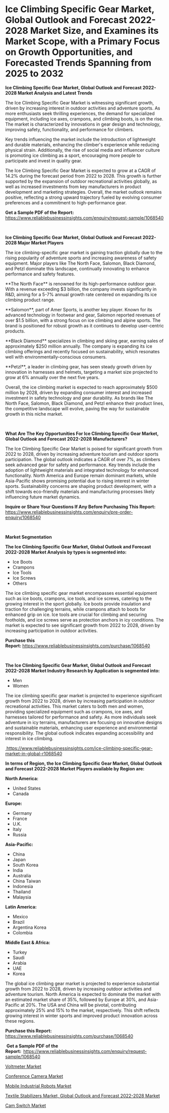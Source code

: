 <p><h1>Ice Climbing Specific Gear Market, Global Outlook and Forecast 2022-2028 Market Size, and Examines its Market Scope, with a Primary Focus on Growth Opportunities, and Forecasted Trends Spanning from 2025 to 2032</h1></p><p><strong>Ice Climbing Specific Gear Market, Global Outlook and Forecast 2022-2028 Market Analysis and Latest Trends</strong></p>
<p><p>The Ice Climbing Specific Gear Market is witnessing significant growth, driven by increasing interest in outdoor activities and adventure sports. As more enthusiasts seek thrilling experiences, the demand for specialized equipment, including ice axes, crampons, and climbing boots, is on the rise. The market is characterized by innovations in gear design and technology, improving safety, functionality, and performance for climbers.</p><p>Key trends influencing the market include the introduction of lightweight and durable materials, enhancing the climber's experience while reducing physical strain. Additionally, the rise of social media and influencer culture is promoting ice climbing as a sport, encouraging more people to participate and invest in quality gear.</p><p>The Ice Climbing Specific Gear Market is expected to grow at a CAGR of 14.2% during the forecast period from 2022 to 2028. This growth is further supported by the expansion of outdoor recreational activities globally, as well as increased investments from key manufacturers in product development and marketing strategies. Overall, the market outlook remains positive, reflecting a strong upward trajectory fueled by evolving consumer preferences and a commitment to high-performance gear.</p></p>
<p><strong>Get a Sample PDF of the Report:&nbsp;</strong> <a href="https://www.reliablebusinessinsights.com/enquiry/request-sample/1068540?utm_campaign=3571&utm_medium=2&utm_source=Github&utm_content=ia&utm_term=21032025&utm_id=ice-climbing-specific-gear-market-global-outlook-and-forecast-2022-2028">https://www.reliablebusinessinsights.com/enquiry/request-sample/1068540</a></p>
<p>&nbsp;</p>
<p><strong>Ice Climbing Specific Gear Market, Global Outlook and Forecast 2022-2028 Major Market Players</strong></p>
<p><p>The ice climbing-specific gear market is gaining traction globally due to the rising popularity of adventure sports and increasing awareness of safety equipment. Major players like The North Face, Salomon, Black Diamond, and Petzl dominate this landscape, continually innovating to enhance performance and safety features.</p><p>**The North Face** is renowned for its high-performance outdoor gear. With a revenue exceeding $3 billion, the company invests significantly in R&D, aiming for a 5-7% annual growth rate centered on expanding its ice climbing product range.</p><p>**Salomon**, part of Amer Sports, is another key player. Known for its advanced technology in footwear and gear, Salomon reported revenues of over $1.5 billion, with a strong focus on ice climbing and alpine sports. The brand is positioned for robust growth as it continues to develop user-centric products.</p><p>**Black Diamond** specializes in climbing and skiing gear, earning sales of approximately $250 million annually. The company is expanding its ice climbing offerings and recently focused on sustainability, which resonates well with environmentally-conscious consumers.</p><p>**Petzl**, a leader in climbing gear, has seen steady growth driven by innovation in harnesses and helmets, targeting a market size projected to grow at 6% annually over the next five years.</p><p>Overall, the ice climbing market is expected to reach approximately $500 million by 2028, driven by expanding consumer interest and increased investment in safety technology and gear durability. As brands like The North Face, Salomon, Black Diamond, and Petzl enhance their product lines, the competitive landscape will evolve, paving the way for sustainable growth in this niche market.</p></p>
<p>&nbsp;</p>
<p><strong>What Are The Key Opportunities For Ice Climbing Specific Gear Market, Global Outlook and Forecast 2022-2028 Manufacturers?</strong></p>
<p><p>The Ice Climbing Specific Gear Market is poised for significant growth from 2022 to 2028, driven by increasing adventure tourism and outdoor sports participation. The global outlook indicates a CAGR of over 7%, as climbers seek advanced gear for safety and performance. Key trends include the adoption of lightweight materials and integrated technology for enhanced functionality. North America and Europe remain dominant markets, while Asia-Pacific shows promising potential due to rising interest in winter sports. Sustainability concerns are shaping product development, with a shift towards eco-friendly materials and manufacturing processes likely influencing future market dynamics.</p></p>
<p><strong>Inquire or Share Your Questions If Any Before Purchasing This Report:</strong> <a href="https://www.reliablebusinessinsights.com/enquiry/pre-order-enquiry/1068540?utm_campaign=3571&utm_medium=2&utm_source=Github&utm_content=ia&utm_term=21032025&utm_id=ice-climbing-specific-gear-market-global-outlook-and-forecast-2022-2028">https://www.reliablebusinessinsights.com/enquiry/pre-order-enquiry/1068540</a></p>
<p>&nbsp;</p>
<p><strong>Market Segmentation</strong></p>
<p><strong>The Ice Climbing Specific Gear Market, Global Outlook and Forecast 2022-2028 Market Analysis by types is segmented into:</strong></p>
<p><ul><li>Ice Boots</li><li>Crampons</li><li>Ice Tools</li><li>Ice Screws</li><li>Others</li></ul></p>
<p><p>The ice climbing specific gear market encompasses essential equipment such as ice boots, crampons, ice tools, and ice screws, catering to the growing interest in the sport globally. Ice boots provide insulation and traction for challenging terrains, while crampons attach to boots for enhanced grip on ice. Ice tools are crucial for climbing and securing footholds, and ice screws serve as protection anchors in icy conditions. The market is expected to see significant growth from 2022 to 2028, driven by increasing participation in outdoor activities.</p></p>
<p><strong>Purchase this Report:&nbsp;</strong><a href="https://www.reliablebusinessinsights.com/purchase/1068540?utm_campaign=3571&utm_medium=2&utm_source=Github&utm_content=ia&utm_term=21032025&utm_id=ice-climbing-specific-gear-market-global-outlook-and-forecast-2022-2028">https://www.reliablebusinessinsights.com/purchase/1068540</a></p>
<p>&nbsp;</p>
<p><strong>The Ice Climbing Specific Gear Market, Global Outlook and Forecast 2022-2028 Market Industry Research by Application is segmented into:</strong></p>
<p><ul><li>Men</li><li>Women</li></ul></p>
<p><p>The ice climbing specific gear market is projected to experience significant growth from 2022 to 2028, driven by increasing participation in outdoor recreational activities. This market caters to both men and women, providing specialized equipment such as crampons, ice axes, and harnesses tailored for performance and safety. As more individuals seek adventure in icy terrains, manufacturers are focusing on innovative designs and sustainable materials, enhancing user experience and environmental responsibility. The global outlook indicates expanding accessibility and interest in ice climbing.</p></p>
<p><a href="https://www.reliablebusinessinsights.com/ice-climbing-specific-gear-market-in-global-r1068540?utm_campaign=3571&utm_medium=2&utm_source=Github&utm_content=ia&utm_term=21032025&utm_id=ice-climbing-specific-gear-market-global-outlook-and-forecast-2022-2028">&nbsp;https://www.reliablebusinessinsights.com/ice-climbing-specific-gear-market-in-global-r1068540</a></p>
<p><strong>In terms of Region, the Ice Climbing Specific Gear Market, Global Outlook and Forecast 2022-2028 Market Players available by Region are:</strong></p>
<p>
    <p> <strong> North America: </strong>
        <ul>
            <li>United States</li>
            <li>Canada</li>
        </ul>
        </p> 
    <p> <strong> Europe: </strong>
        <ul>
            <li>Germany</li>
            <li>France</li>
            <li>U.K.</li>
            <li>Italy</li>
            <li>Russia</li>
        </ul>
        </p> 
    <p> <strong> Asia-Pacific: </strong>
        <ul>
            <li>China</li>
            <li>Japan</li>
            <li>South Korea</li>
            <li>India</li>
            <li>Australia</li>
            <li>China Taiwan</li>
            <li>Indonesia</li>
            <li>Thailand</li>
            <li>Malaysia</li>
        </ul>
        </p> 
    <p> <strong> Latin America: </strong>
        <ul>
            <li>Mexico</li>
            <li>Brazil</li>
            <li>Argentina Korea</li>
            <li>Colombia</li>
        </ul>
        </p> 
    <p> <strong> Middle East & Africa: </strong>
        <ul>
            <li>Turkey</li>
            <li>Saudi</li>
            <li>Arabia</li>
            <li>UAE</li>
            <li>Korea</li>
        </ul>
    </p>
    </p>
<p><p>The global ice climbing gear market is projected to experience substantial growth from 2022 to 2028, driven by increasing outdoor activities and adventure tourism. North America is expected to dominate the market with an estimated market share of 35%, followed by Europe at 30%, and Asia-Pacific at 20%. The USA and China will be pivotal, contributing approximately 25% and 15% to the market, respectively. This shift reflects growing interest in winter sports and improved product innovation across these regions.</p></p>
<p><strong>Purchase this Report: </strong><a href="https://www.reliablebusinessinsights.com/purchase/1068540?utm_campaign=3571&utm_medium=2&utm_source=Github&utm_content=ia&utm_term=21032025&utm_id=ice-climbing-specific-gear-market-global-outlook-and-forecast-2022-2028">https://www.reliablebusinessinsights.com/purchase/1068540</a></p>
<p>&nbsp;<strong>Get a Sample PDF of the Report:&nbsp;&nbsp;</strong><a href="https://www.reliablebusinessinsights.com/enquiry/request-sample/1068540?utm_campaign=3571&utm_medium=2&utm_source=Github&utm_content=ia&utm_term=21032025&utm_id=ice-climbing-specific-gear-market-global-outlook-and-forecast-2022-2028">https://www.reliablebusinessinsights.com/enquiry/request-sample/1068540</a></p>
<p><strong></strong></p>
<p><p><a href="https://www.linkedin.com/pulse/voltmeter-market-report-size-revenue-forecast-projected-g5rlf?utm_campaign=3571&utm_medium=2&utm_source=Github&utm_content=ia&utm_term=21032025&utm_id=ice-climbing-specific-gear-market-global-outlook-and-forecast-2022-2028">Voltmeter Market</a></p><p><a href="https://www.linkedin.com/pulse/conference-camera-market-assessment-predictive-metrics-future-tgzqf?utm_campaign=3571&utm_medium=2&utm_source=Github&utm_content=ia&utm_term=21032025&utm_id=ice-climbing-specific-gear-market-global-outlook-and-forecast-2022-2028">Conference Camera Market</a></p><p><a href="https://www.linkedin.com/pulse/anticipated-growth-mobile-industrial-robots-market-145-cagr-psr0f?utm_campaign=3571&utm_medium=2&utm_source=Github&utm_content=ia&utm_term=21032025&utm_id=ice-climbing-specific-gear-market-global-outlook-and-forecast-2022-2028">Mobile Industrial Robots Market</a></p><p><a href="https://github.com/abbasgwiltke/Market-Research-Report-List-1/blob/main/textile-stabilizers-market-global-outlook-and-forecast-2022-2028-market.md?utm_campaign=3571&utm_medium=2&utm_source=Github&utm_content=ia&utm_term=21032025&utm_id=ice-climbing-specific-gear-market-global-outlook-and-forecast-2022-2028">Textile Stabilizers Market, Global Outlook and Forecast 2022-2028 Market</a></p><p><a href="https://www.linkedin.com/pulse/assessing-impact-recent-trends-cam-switch-market-influence-2io7f?utm_campaign=3571&utm_medium=2&utm_source=Github&utm_content=ia&utm_term=21032025&utm_id=ice-climbing-specific-gear-market-global-outlook-and-forecast-2022-2028">Cam Switch Market</a></p></p>